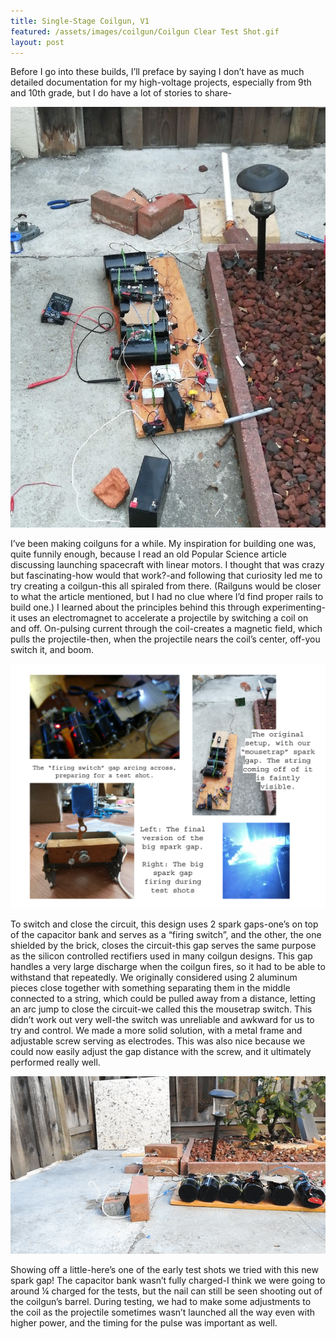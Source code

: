 ```yaml
---
title: Single-Stage Coilgun, V1
featured: /assets/images/coilgun/Coilgun Clear Test Shot.gif
layout: post
---
```


<p>Before I go into these builds, I’ll preface by saying I don’t have as much detailed documentation for my high-voltage projects, especially from 9th and 10th grade, but I do have a lot of stories to share- </p>

<img src="/assets/images/coilgun/Labeled.jpg"/>

<p>I’ve been making coilguns for a while. My inspiration for building one was, quite funnily enough, because I read an old Popular Science article discussing launching spacecraft with linear motors. I thought that was crazy but fascinating-how would that work?-and following that curiosity led me to try creating a coilgun-this all spiraled from there. (Railguns would be closer to what the article mentioned, but I had no clue where I’d find proper rails to build one.) I learned about the principles behind this through experimenting-it uses an electromagnet to accelerate a projectile by switching a coil on and off. On-pulsing current through the coil-creates a magnetic field, which pulls the projectile-then, when the projectile nears the coil’s center, off-you switch it, and boom.
</p>

<img src="/assets/images/coilgun/Spark Gap Revs.png"/>

<p>To switch and close the circuit, this design uses 2 spark gaps-one’s on top of the capacitor bank and serves as a “firing switch”, and the other, the one shielded by the brick, closes the circuit-this gap serves the same purpose as the silicon controlled rectifiers used in many coilgun designs. This gap handles a very large discharge when the coilgun fires, so it had to be able to withstand that repeatedly. We originally considered using 2 aluminum pieces close together with something separating them in the middle connected to a string, which could be pulled away from a distance, letting an arc jump to close the circuit-we called this the mousetrap switch. This didn’t work out very well-the switch was unreliable and awkward for us to try and control. We made a more solid solution, with a metal frame and adjustable screw serving as electrodes. This was also nice because we could now easily adjust the gap distance with the screw, and it ultimately performed really well.</p>

<img src="/assets/images/coilgun/Coilgun Clear Test Shot.gif"/>

<p>Showing off a little-here’s one of the early test shots we tried with this new spark gap! The capacitor bank wasn’t fully charged-I think we were going to around ¼ charged for the tests, but the nail can still be seen shooting out of the coilgun’s barrel. During testing, we had to make some adjustments to the coil as the projectile sometimes wasn’t launched all the way even with higher power, and the timing for the pulse was important as well.</p>
